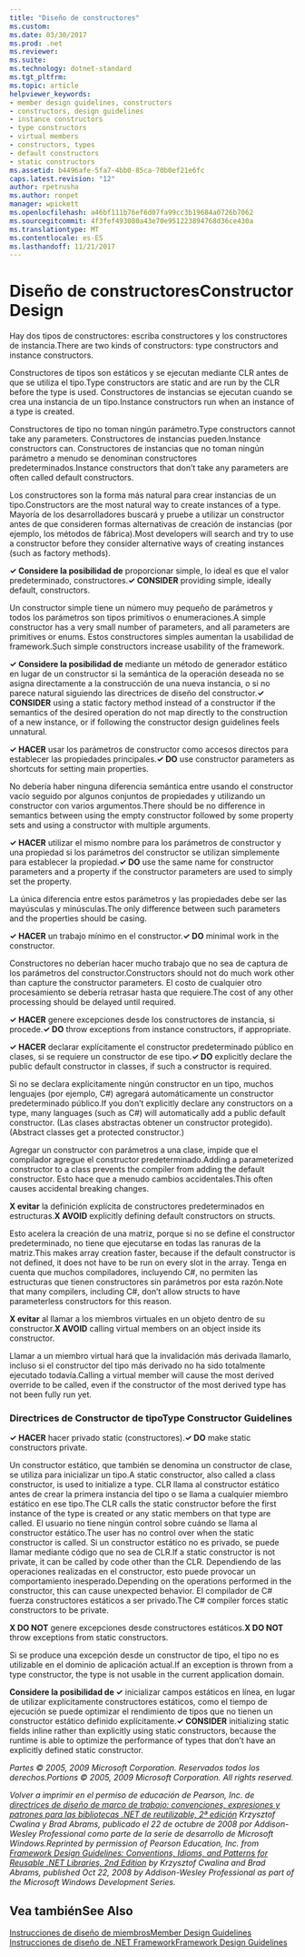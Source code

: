 ```yaml
---
title: "Diseño de constructores"
ms.custom: 
ms.date: 03/30/2017
ms.prod: .net
ms.reviewer: 
ms.suite: 
ms.technology: dotnet-standard
ms.tgt_pltfrm: 
ms.topic: article
helpviewer_keywords:
- member design guidelines, constructors
- constructors, design guidelines
- instance constructors
- type constructors
- virtual members
- constructors, types
- default constructors
- static constructors
ms.assetid: b4496afe-5fa7-4bb0-85ca-70b0ef21e6fc
caps.latest.revision: "12"
author: rpetrusha
ms.author: ronpet
manager: wpickett
ms.openlocfilehash: a46bf111b76ef6d07fa99cc3b19684a0726b7062
ms.sourcegitcommit: 4f3fef493080a43e70e951223894768d36ce430a
ms.translationtype: MT
ms.contentlocale: es-ES
ms.lasthandoff: 11/21/2017
---
```

# <a name="constructor-design"></a><span data-ttu-id="1c335-102">Diseño de constructores</span><span class="sxs-lookup"><span data-stu-id="1c335-102">Constructor Design</span></span>
<span data-ttu-id="1c335-103">Hay dos tipos de constructores: escriba constructores y los constructores de instancia.</span><span class="sxs-lookup"><span data-stu-id="1c335-103">There are two kinds of constructors: type constructors and instance constructors.</span></span>  
  
 <span data-ttu-id="1c335-104">Constructores de tipos son estáticos y se ejecutan mediante CLR antes de que se utiliza el tipo.</span><span class="sxs-lookup"><span data-stu-id="1c335-104">Type constructors are static and are run by the CLR before the type is used.</span></span> <span data-ttu-id="1c335-105">Constructores de instancias se ejecutan cuando se crea una instancia de un tipo.</span><span class="sxs-lookup"><span data-stu-id="1c335-105">Instance constructors run when an instance of a type is created.</span></span>  
  
 <span data-ttu-id="1c335-106">Constructores de tipo no toman ningún parámetro.</span><span class="sxs-lookup"><span data-stu-id="1c335-106">Type constructors cannot take any parameters.</span></span> <span data-ttu-id="1c335-107">Constructores de instancias pueden.</span><span class="sxs-lookup"><span data-stu-id="1c335-107">Instance constructors can.</span></span> <span data-ttu-id="1c335-108">Constructores de instancias que no toman ningún parámetro a menudo se denominan constructores predeterminados.</span><span class="sxs-lookup"><span data-stu-id="1c335-108">Instance constructors that don’t take any parameters are often called default constructors.</span></span>  
  
 <span data-ttu-id="1c335-109">Los constructores son la forma más natural para crear instancias de un tipo.</span><span class="sxs-lookup"><span data-stu-id="1c335-109">Constructors are the most natural way to create instances of a type.</span></span> <span data-ttu-id="1c335-110">Mayoría de los desarrolladores buscará y pruebe a utilizar un constructor antes de que consideren formas alternativas de creación de instancias (por ejemplo, los métodos de fábrica).</span><span class="sxs-lookup"><span data-stu-id="1c335-110">Most developers will search and try to use a constructor before they consider alternative ways of creating instances (such as factory methods).</span></span>  
  
 <span data-ttu-id="1c335-111">**✓ Considere la posibilidad de** proporcionar simple, lo ideal es que el valor predeterminado, constructores.</span><span class="sxs-lookup"><span data-stu-id="1c335-111">**✓ CONSIDER** providing simple, ideally default, constructors.</span></span>  
  
 <span data-ttu-id="1c335-112">Un constructor simple tiene un número muy pequeño de parámetros y todos los parámetros son tipos primitivos o enumeraciones.</span><span class="sxs-lookup"><span data-stu-id="1c335-112">A simple constructor has a very small number of parameters, and all parameters are primitives or enums.</span></span> <span data-ttu-id="1c335-113">Estos constructores simples aumentan la usabilidad de framework.</span><span class="sxs-lookup"><span data-stu-id="1c335-113">Such simple constructors increase usability of the framework.</span></span>  
  
 <span data-ttu-id="1c335-114">**✓ Considere la posibilidad de** mediante un método de generador estático en lugar de un constructor si la semántica de la operación deseada no se asigna directamente a la construcción de una nueva instancia, o si no parece natural siguiendo las directrices de diseño del constructor.</span><span class="sxs-lookup"><span data-stu-id="1c335-114">**✓ CONSIDER** using a static factory method instead of a constructor if the semantics of the desired operation do not map directly to the construction of a new instance, or if following the constructor design guidelines feels unnatural.</span></span>  
  
 <span data-ttu-id="1c335-115">**✓ HACER** usar los parámetros de constructor como accesos directos para establecer las propiedades principales.</span><span class="sxs-lookup"><span data-stu-id="1c335-115">**✓ DO** use constructor parameters as shortcuts for setting main properties.</span></span>  
  
 <span data-ttu-id="1c335-116">No debería haber ninguna diferencia semántica entre usando el constructor vacío seguido por algunos conjuntos de propiedades y utilizando un constructor con varios argumentos.</span><span class="sxs-lookup"><span data-stu-id="1c335-116">There should be no difference in semantics between using the empty constructor followed by some property sets and using a constructor with multiple arguments.</span></span>  
  
 <span data-ttu-id="1c335-117">**✓ HACER** utilizar el mismo nombre para los parámetros de constructor y una propiedad si los parámetros del constructor se utilizan simplemente para establecer la propiedad.</span><span class="sxs-lookup"><span data-stu-id="1c335-117">**✓ DO** use the same name for constructor parameters and a property if the constructor parameters are used to simply set the property.</span></span>  
  
 <span data-ttu-id="1c335-118">La única diferencia entre estos parámetros y las propiedades debe ser las mayúsculas y minúsculas.</span><span class="sxs-lookup"><span data-stu-id="1c335-118">The only difference between such parameters and the properties should be casing.</span></span>  
  
 <span data-ttu-id="1c335-119">**✓ HACER** un trabajo mínimo en el constructor.</span><span class="sxs-lookup"><span data-stu-id="1c335-119">**✓ DO** minimal work in the constructor.</span></span>  
  
 <span data-ttu-id="1c335-120">Constructores no deberían hacer mucho trabajo que no sea de captura de los parámetros del constructor.</span><span class="sxs-lookup"><span data-stu-id="1c335-120">Constructors should not do much work other than capture the constructor parameters.</span></span> <span data-ttu-id="1c335-121">El costo de cualquier otro procesamiento se debería retrasar hasta que requiere.</span><span class="sxs-lookup"><span data-stu-id="1c335-121">The cost of any other processing should be delayed until required.</span></span>  
  
 <span data-ttu-id="1c335-122">**✓ HACER** genere excepciones desde los constructores de instancia, si procede.</span><span class="sxs-lookup"><span data-stu-id="1c335-122">**✓ DO** throw exceptions from instance constructors, if appropriate.</span></span>  
  
 <span data-ttu-id="1c335-123">**✓ HACER** declarar explícitamente el constructor predeterminado público en clases, si se requiere un constructor de ese tipo.</span><span class="sxs-lookup"><span data-stu-id="1c335-123">**✓ DO** explicitly declare the public default constructor in classes, if such a constructor is required.</span></span>  
  
 <span data-ttu-id="1c335-124">Si no se declara explícitamente ningún constructor en un tipo, muchos lenguajes (por ejemplo, C#) agregará automáticamente un constructor predeterminado público.</span><span class="sxs-lookup"><span data-stu-id="1c335-124">If you don’t explicitly declare any constructors on a type, many languages (such as C#) will automatically add a public default constructor.</span></span> <span data-ttu-id="1c335-125">(Las clases abstractas obtener un constructor protegido).</span><span class="sxs-lookup"><span data-stu-id="1c335-125">(Abstract classes get a protected constructor.)</span></span>  
  
 <span data-ttu-id="1c335-126">Agregar un constructor con parámetros a una clase, impide que el compilador agregue el constructor predeterminado.</span><span class="sxs-lookup"><span data-stu-id="1c335-126">Adding a parameterized constructor to a class prevents the compiler from adding the default constructor.</span></span> <span data-ttu-id="1c335-127">Esto hace que a menudo cambios accidentales.</span><span class="sxs-lookup"><span data-stu-id="1c335-127">This often causes accidental breaking changes.</span></span>  
  
 <span data-ttu-id="1c335-128">**X evitar** la definición explícita de constructores predeterminados en estructuras.</span><span class="sxs-lookup"><span data-stu-id="1c335-128">**X AVOID** explicitly defining default constructors on structs.</span></span>  
  
 <span data-ttu-id="1c335-129">Esto acelera la creación de una matriz, porque si no se define el constructor predeterminado, no tiene que ejecutarse en todas las ranuras de la matriz.</span><span class="sxs-lookup"><span data-stu-id="1c335-129">This makes array creation faster, because if the default constructor is not defined, it does not have to be run on every slot in the array.</span></span> <span data-ttu-id="1c335-130">Tenga en cuenta que muchos compiladores, incluyendo C#, no permiten las estructuras que tienen constructores sin parámetros por esta razón.</span><span class="sxs-lookup"><span data-stu-id="1c335-130">Note that many compilers, including C#, don’t allow structs to have parameterless constructors for this reason.</span></span>  
  
 <span data-ttu-id="1c335-131">**X evitar** al llamar a los miembros virtuales en un objeto dentro de su constructor.</span><span class="sxs-lookup"><span data-stu-id="1c335-131">**X AVOID** calling virtual members on an object inside its constructor.</span></span>  
  
 <span data-ttu-id="1c335-132">Llamar a un miembro virtual hará que la invalidación más derivada llamarlo, incluso si el constructor del tipo más derivado no ha sido totalmente ejecutado todavía.</span><span class="sxs-lookup"><span data-stu-id="1c335-132">Calling a virtual member will cause the most derived override to be called, even if the constructor of the most derived type has not been fully run yet.</span></span>  
  
### <a name="type-constructor-guidelines"></a><span data-ttu-id="1c335-133">Directrices de Constructor de tipo</span><span class="sxs-lookup"><span data-stu-id="1c335-133">Type Constructor Guidelines</span></span>  
 <span data-ttu-id="1c335-134">**✓ HACER** hacer privado static (constructores).</span><span class="sxs-lookup"><span data-stu-id="1c335-134">**✓ DO** make static constructors private.</span></span>  
  
 <span data-ttu-id="1c335-135">Un constructor estático, que también se denomina un constructor de clase, se utiliza para inicializar un tipo.</span><span class="sxs-lookup"><span data-stu-id="1c335-135">A static constructor, also called a class constructor, is used to initialize a type.</span></span> <span data-ttu-id="1c335-136">CLR llama al constructor estático antes de crear la primera instancia del tipo o se llama a cualquier miembro estático en ese tipo.</span><span class="sxs-lookup"><span data-stu-id="1c335-136">The CLR calls the static constructor before the first instance of the type is created or any static members on that type are called.</span></span> <span data-ttu-id="1c335-137">El usuario no tiene ningún control sobre cuándo se llama al constructor estático.</span><span class="sxs-lookup"><span data-stu-id="1c335-137">The user has no control over when the static constructor is called.</span></span> <span data-ttu-id="1c335-138">Si un constructor estático no es privado, se puede llamar mediante código que no sea de CLR.</span><span class="sxs-lookup"><span data-stu-id="1c335-138">If a static constructor is not private, it can be called by code other than the CLR.</span></span> <span data-ttu-id="1c335-139">Dependiendo de las operaciones realizadas en el constructor, esto puede provocar un comportamiento inesperado.</span><span class="sxs-lookup"><span data-stu-id="1c335-139">Depending on the operations performed in the constructor, this can cause unexpected behavior.</span></span> <span data-ttu-id="1c335-140">El compilador de C# fuerza constructores estáticos a ser privado.</span><span class="sxs-lookup"><span data-stu-id="1c335-140">The C# compiler forces static constructors to be private.</span></span>  
  
 <span data-ttu-id="1c335-141">**X DO NOT** genere excepciones desde constructores estáticos.</span><span class="sxs-lookup"><span data-stu-id="1c335-141">**X DO NOT** throw exceptions from static constructors.</span></span>  
  
 <span data-ttu-id="1c335-142">Si se produce una excepción desde un constructor de tipo, el tipo no es utilizable en el dominio de aplicación actual.</span><span class="sxs-lookup"><span data-stu-id="1c335-142">If an exception is thrown from a type constructor, the type is not usable in the current application domain.</span></span>  
  
 <span data-ttu-id="1c335-143">**Considere la posibilidad de ✓** inicializar campos estáticos en línea, en lugar de utilizar explícitamente constructores estáticos, como el tiempo de ejecución se puede optimizar el rendimiento de tipos que no tienen un constructor estático definido explícitamente.</span><span class="sxs-lookup"><span data-stu-id="1c335-143">**✓ CONSIDER** initializing static fields inline rather than explicitly using static constructors, because the runtime is able to optimize the performance of types that don’t have an explicitly defined static constructor.</span></span>  
  
 <span data-ttu-id="1c335-144">*Partes © 2005, 2009 Microsoft Corporation. Reservados todos los derechos.*</span><span class="sxs-lookup"><span data-stu-id="1c335-144">*Portions © 2005, 2009 Microsoft Corporation. All rights reserved.*</span></span>  
  
 <span data-ttu-id="1c335-145">*Volver a imprimir en el permiso de educación de Pearson, Inc. de [directrices de diseño de marco de trabajo: convenciones, expresiones y patrones para las bibliotecas .NET de reutilizable, 2ª edición](http://www.informit.com/store/framework-design-guidelines-conventions-idioms-and-9780321545619) Krzysztof Cwalina y Brad Abrams, publicado el 22 de octubre de 2008 por Addison-Wesley Professional como parte de la serie de desarrollo de Microsoft Windows.*</span><span class="sxs-lookup"><span data-stu-id="1c335-145">*Reprinted by permission of Pearson Education, Inc. from [Framework Design Guidelines: Conventions, Idioms, and Patterns for Reusable .NET Libraries, 2nd Edition](http://www.informit.com/store/framework-design-guidelines-conventions-idioms-and-9780321545619) by Krzysztof Cwalina and Brad Abrams, published Oct 22, 2008 by Addison-Wesley Professional as part of the Microsoft Windows Development Series.*</span></span>  
  
## <a name="see-also"></a><span data-ttu-id="1c335-146">Vea también</span><span class="sxs-lookup"><span data-stu-id="1c335-146">See Also</span></span>  
 [<span data-ttu-id="1c335-147">Instrucciones de diseño de miembros</span><span class="sxs-lookup"><span data-stu-id="1c335-147">Member Design Guidelines</span></span>](../../../docs/standard/design-guidelines/member.md)  
 [<span data-ttu-id="1c335-148">Instrucciones de diseño de .NET Framework</span><span class="sxs-lookup"><span data-stu-id="1c335-148">Framework Design Guidelines</span></span>](../../../docs/standard/design-guidelines/index.md)
